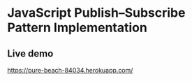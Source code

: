 # JavaScript Publish–Subscribe Pattern Implementation

## Live demo

https://pure-beach-84034.herokuapp.com/

